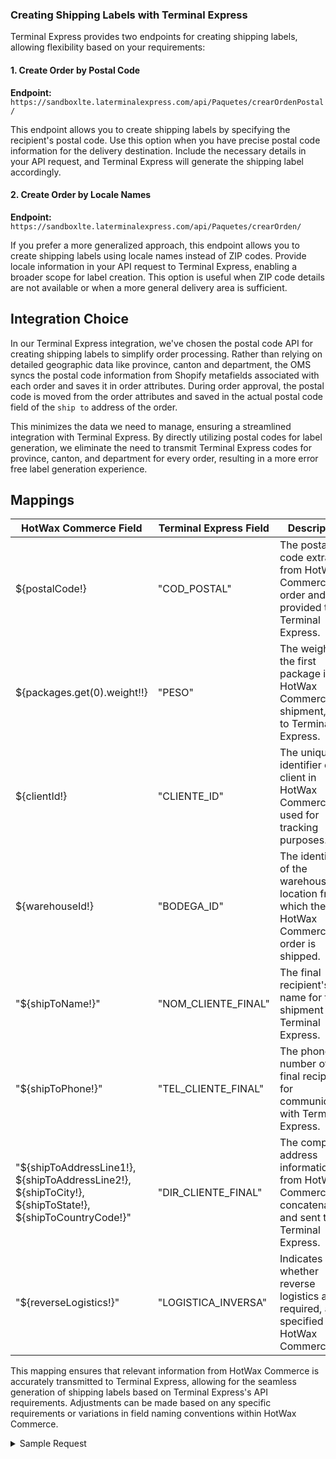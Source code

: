 ### Creating Shipping Labels with Terminal Express

Terminal Express provides two endpoints for creating shipping labels, allowing flexibility based on your requirements:

#### 1. Create Order by Postal Code
**Endpoint:** `https://sandboxlte.laterminalexpress.com/api/Paquetes/crearOrdenPostal/`

This endpoint allows you to create shipping labels by specifying the recipient's postal code. Use this option when you have precise postal code information for the delivery destination. Include the necessary details in your API request, and Terminal Express will generate the shipping label accordingly.

#### 2. Create Order by Locale Names
**Endpoint:** `https://sandboxlte.laterminalexpress.com/api/Paquetes/crearOrden/`

If you prefer a more generalized approach, this endpoint allows you to create shipping labels using locale names instead of ZIP codes. Provide locale information in your API request to Terminal Express, enabling a broader scope for label creation. This option is useful when ZIP code details are not available or when a more general delivery area is sufficient.

## Integration Choice

In our Terminal Express integration, we've chosen the postal code API for creating shipping labels to simplify order processing. Rather than relying on detailed geographic data like province, canton and department, the OMS syncs the postal code information from Shopify metafields associated with each order and saves it in order attributes. During order approval, the postal code is moved from the order attributes and saved in the actual postal code field of the `ship to` address of the order. 

This minimizes the data we need to manage, ensuring a streamlined integration with Terminal Express. By directly utilizing postal codes for label generation, we eliminate the need to transmit Terminal Express codes for province, canton, and department for every order, resulting in a more error free label generation experience.


## Mappings

| HotWax Commerce Field        | Terminal Express Field       | Description                                                                      |
| ---------------------------- | ---------------------------- | -------------------------------------------------------------------------------- |
| ${postalCode!}              | "COD_POSTAL"                 | The postal code extracted from HotWax Commerce's order and provided to Terminal Express. |
| ${packages.get(0).weight!!} | "PESO"                       | The weight of the first package in the HotWax Commerce shipment, sent to Terminal Express. |
| ${clientId!}                | "CLIENTE_ID"                 | The unique identifier of the client in HotWax Commerce, used for tracking purposes. |
| ${warehouseId!}             | "BODEGA_ID"                  | The identifier of the warehouse or location from which the HotWax Commerce order is shipped. |
| "${shipToName!}"            | "NOM_CLIENTE_FINAL"          | The final recipient's name for the shipment in Terminal Express.                   |
| "${shipToPhone!}"           | "TEL_CLIENTE_FINAL"          | The phone number of the final recipient for communication with Terminal Express.  |
| "${shipToAddressLine1!}, ${shipToAddressLine2!}, ${shipToCity!}, ${shipToState!}, ${shipToCountryCode!}" | "DIR_CLIENTE_FINAL" | The complete address information from HotWax Commerce, concatenated and sent to Terminal Express.     |
| "${reverseLogistics!}"      | "LOGISTICA_INVERSA"          | Indicates whether reverse logistics are required, as specified in HotWax Commerce.    |

This mapping ensures that relevant information from HotWax Commerce is accurately transmitted to Terminal Express, allowing for the seamless generation of shipping labels based on Terminal Express's API requirements. Adjustments can be made based on any specific requirements or variations in field naming conventions within HotWax Commerce.

<details>
<summary>Sample Request</summary>

```json
'{
    "COD_POSTAL": "20101",
    "PESO": "3.00",
    "CLIENTE_ID": "1506",
    "NOM_CLIENTE_FINAL": "MIENVIO DE MEXICO",
    "TEL_CLIENTE_FINAL": "5551814040",
    "DIR_CLIENTE_FINAL": "Latam Parque Logistico Coyol, 500, Bodega En Ciruelas Alajuela ALAJUELA Alajuela5",
    "LOGISTICA_INVERSA": "N",
    "BODEGA_ID": "2841"
}'
```
</details>